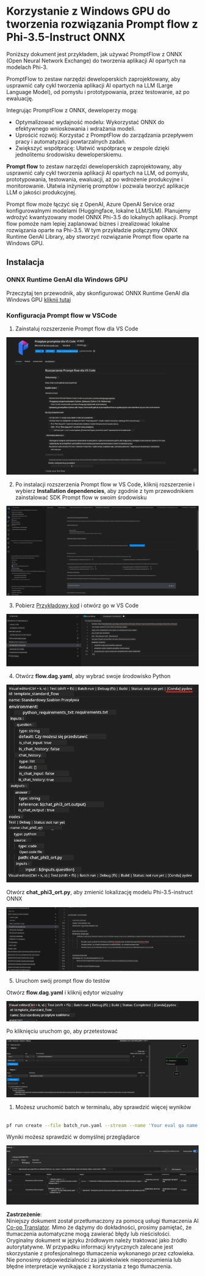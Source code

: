 <!--
CO_OP_TRANSLATOR_METADATA:
{
  "original_hash": "92e7dac1e5af0dd7c94170fdaf6860fe",
  "translation_date": "2025-05-09T18:52:36+00:00",
  "source_file": "md/02.Application/01.TextAndChat/Phi3/UsingPromptFlowWithONNX.md",
  "language_code": "pl"
}
-->
# Korzystanie z Windows GPU do tworzenia rozwiązania Prompt flow z Phi-3.5-Instruct ONNX

Poniższy dokument jest przykładem, jak używać PromptFlow z ONNX (Open Neural Network Exchange) do tworzenia aplikacji AI opartych na modelach Phi-3.

PromptFlow to zestaw narzędzi deweloperskich zaprojektowany, aby usprawnić cały cykl tworzenia aplikacji AI opartych na LLM (Large Language Model), od pomysłu i prototypowania, przez testowanie, aż po ewaluację.

Integrując PromptFlow z ONNX, deweloperzy mogą:

- Optymalizować wydajność modelu: Wykorzystać ONNX do efektywnego wnioskowania i wdrażania modeli.
- Uprościć rozwój: Korzystać z PromptFlow do zarządzania przepływem pracy i automatyzacji powtarzalnych zadań.
- Zwiększyć współpracę: Ułatwić współpracę w zespole dzięki jednolitemu środowisku deweloperskiemu.

**Prompt flow** to zestaw narzędzi deweloperskich zaprojektowany, aby usprawnić cały cykl tworzenia aplikacji AI opartych na LLM, od pomysłu, prototypowania, testowania, ewaluacji, aż po wdrożenie produkcyjne i monitorowanie. Ułatwia inżynierię promptów i pozwala tworzyć aplikacje LLM o jakości produkcyjnej.

Prompt flow może łączyć się z OpenAI, Azure OpenAI Service oraz konfigurowalnymi modelami (Huggingface, lokalne LLM/SLM). Planujemy wdrożyć kwantyzowany model ONNX Phi-3.5 do lokalnych aplikacji. Prompt flow pomoże nam lepiej zaplanować biznes i zrealizować lokalne rozwiązania oparte na Phi-3.5. W tym przykładzie połączymy ONNX Runtime GenAI Library, aby stworzyć rozwiązanie Prompt flow oparte na Windows GPU.

## **Instalacja**

### **ONNX Runtime GenAI dla Windows GPU**

Przeczytaj ten przewodnik, aby skonfigurować ONNX Runtime GenAI dla Windows GPU [kliknij tutaj](./ORTWindowGPUGuideline.md)

### **Konfiguracja Prompt flow w VSCode**

1. Zainstaluj rozszerzenie Prompt flow dla VS Code

![pfvscode](../../../../../../translated_images/pfvscode.79f42ae5dd93ed35c19d6d978ae75831fef40e0b8440ee48b893b5a0597d2260.pl.png)

2. Po instalacji rozszerzenia Prompt flow w VS Code, kliknij rozszerzenie i wybierz **Installation dependencies**, aby zgodnie z tym przewodnikiem zainstalować SDK Prompt flow w swoim środowisku

![pfsetup](../../../../../../translated_images/pfsetup.0c82d99c7760aac29833b37faf4329e67e22279b1c5f37a73724dfa9ebaa32ee.pl.png)

3. Pobierz [Przykładowy kod](../../../../../../code/09.UpdateSamples/Aug/pf/onnx_inference_pf) i otwórz go w VS Code

![pfsample](../../../../../../translated_images/pfsample.7bf40b133a558d86356dd6bc0e480bad2659d9c5364823dae9b3e6784e6f2d25.pl.png)

4. Otwórz **flow.dag.yaml**, aby wybrać swoje środowisko Python

![pfdag](../../../../../../translated_images/pfdag.c5eb356fa3a96178cd594de9a5da921c4bbe646a9946f32aa20d344ccbeb51a0.pl.png)

   Otwórz **chat_phi3_ort.py**, aby zmienić lokalizację modelu Phi-3.5-instruct ONNX

![pfphi](../../../../../../translated_images/pfphi.fff4b0afea47c92c8481174dbf3092823906fca5b717fc642f78947c3e5bbb39.pl.png)

5. Uruchom swój prompt flow do testów

Otwórz **flow.dag.yaml** i kliknij edytor wizualny

![pfv](../../../../../../translated_images/pfv.7af6ecd65784a98558b344ba69b5ba6233876823fb435f163e916a632394fc1e.pl.png)

Po kliknięciu uruchom go, aby przetestować

![pfflow](../../../../../../translated_images/pfflow.9697e0fda67794bb0cf4b78d52e6f5a42002eec935bc2519933064afbbdd34f0.pl.png)

1. Możesz uruchomić batch w terminalu, aby sprawdzić więcej wyników


```bash

pf run create --file batch_run.yaml --stream --name 'Your eval qa name'    

```

Wyniki możesz sprawdzić w domyślnej przeglądarce


![pfresult](../../../../../../translated_images/pfresult.972eb57dd5bec646e1aa01148991ba8959897efea396e42cf9d7df259444878d.pl.png)

**Zastrzeżenie**:  
Niniejszy dokument został przetłumaczony za pomocą usługi tłumaczenia AI [Co-op Translator](https://github.com/Azure/co-op-translator). Mimo że dążymy do dokładności, prosimy pamiętać, że tłumaczenia automatyczne mogą zawierać błędy lub nieścisłości. Oryginalny dokument w języku źródłowym należy traktować jako źródło autorytatywne. W przypadku informacji krytycznych zalecane jest skorzystanie z profesjonalnego tłumaczenia wykonanego przez człowieka. Nie ponosimy odpowiedzialności za jakiekolwiek nieporozumienia lub błędne interpretacje wynikające z korzystania z tego tłumaczenia.